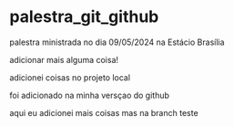 # palestra_git_github
palestra ministrada no dia 09/05/2024 na Estácio Brasília

adicionar mais alguma coisa!

adicionei coisas no projeto local

foi adicionado na minha versçao do github


aqui eu adicionei mais coisas mas na branch teste

